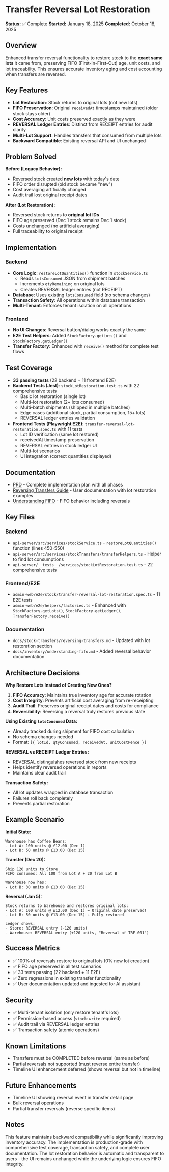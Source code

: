 # Transfer Reversal Lot Restoration

**Status:** ✅ Complete
**Started:** January 18, 2025
**Completed:** October 18, 2025

## Overview
Enhanced transfer reversal functionality to restore stock to the **exact same lots** it came from, preserving FIFO (First-In-First-Out) age, unit costs, and lot traceability. This ensures accurate inventory aging and cost accounting when transfers are reversed.

## Key Features
- **Lot Restoration**: Stock returns to original lots (not new lots)
- **FIFO Preservation**: Original `receivedAt` timestamps maintained (older stock stays older)
- **Cost Accuracy**: Unit costs preserved exactly as they were
- **REVERSAL Ledger Entries**: Distinct from RECEIPT entries for audit clarity
- **Multi-Lot Support**: Handles transfers that consumed from multiple lots
- **Backward Compatible**: Existing reversal API and UI unchanged

## Problem Solved

**Before (Legacy Behavior):**
- Reversed stock created **new lots** with today's date
- FIFO order disrupted (old stock became "new")
- Cost averaging artificially changed
- Audit trail lost original receipt dates

**After (Lot Restoration):**
- Reversed stock returns to **original lot IDs**
- FIFO age preserved (Dec 1 stock remains Dec 1 stock)
- Costs unchanged (no artificial averaging)
- Full traceability to original receipt

## Implementation

### Backend
- **Core Logic**: `restoreLotQuantities()` function in `stockService.ts`
  - Reads `lotsConsumed` JSON from shipment batches
  - Increments `qtyRemaining` on original lots
  - Creates REVERSAL ledger entries (not RECEIPT)
- **Database**: Uses existing `lotsConsumed` field (no schema changes)
- **Transaction Safety**: All operations within database transaction
- **Multi-Tenant**: Enforces tenant isolation on all operations

### Frontend
- **No UI Changes**: Reversal button/dialog works exactly the same
- **E2E Test Helpers**: Added `StockFactory.getLots()` and `StockFactory.getLedger()`
- **Transfer Factory**: Enhanced with `receive()` method for complete test flows

## Test Coverage
- **33 passing tests** (22 backend + 11 frontend E2E)
- **Backend Tests (Jest)**: `stockLotRestoration.test.ts` with 22 comprehensive tests
  - Basic lot restoration (single lot)
  - Multi-lot restoration (2+ lots consumed)
  - Multi-batch shipments (shipped in multiple batches)
  - Edge cases (additional stock, partial consumption, 15+ lots)
  - REVERSAL ledger entries validation
- **Frontend Tests (Playwright E2E)**: `transfer-reversal-lot-restoration.spec.ts` with 11 tests
  - Lot ID verification (same lot restored)
  - receivedAt timestamp preservation
  - REVERSAL entries in stock ledger UI
  - Multi-lot scenarios
  - UI integration (correct quantities displayed)

## Documentation
- [PRD](./prd.md) - Complete implementation plan with all phases
- [Reversing Transfers Guide](../../../docs/stock-transfers/reversing-transfers.md) - User documentation with lot restoration examples
- [Understanding FIFO](../../../docs/inventory/understanding-fifo.md) - FIFO behavior including reversals

## Key Files

### Backend
- `api-server/src/services/stockService.ts` - `restoreLotQuantities()` function (lines 450-550)
- `api-server/src/services/stockTransfers/transferHelpers.ts` - Helper to find lot consumptions
- `api-server/__tests__/services/stockLotRestoration.test.ts` - 22 comprehensive tests

### Frontend/E2E
- `admin-web/e2e/stock/transfer-reversal-lot-restoration.spec.ts` - 11 E2E tests
- `admin-web/e2e/helpers/factories.ts` - Enhanced with `StockFactory.getLots()`, `StockFactory.getLedger()`, `TransferFactory.receive()`

### Documentation
- `docs/stock-transfers/reversing-transfers.md` - Updated with lot restoration section
- `docs/inventory/understanding-fifo.md` - Added reversal behavior documentation

## Architecture Decisions

**Why Restore Lots Instead of Creating New Ones?**
1. **FIFO Accuracy**: Maintains true inventory age for accurate rotation
2. **Cost Integrity**: Prevents artificial cost averaging from re-receipting
3. **Audit Trail**: Preserves original receipt dates and costs for compliance
4. **Reversibility**: Reversing a reversal truly restores previous state

**Using Existing `lotsConsumed` Data:**
- Already tracked during shipment for FIFO cost calculation
- No schema changes needed
- Format: `[{ lotId, qtyConsumed, receivedAt, unitCostPence }]`

**REVERSAL vs RECEIPT Ledger Entries:**
- REVERSAL distinguishes reversed stock from new receipts
- Helps identify reversed operations in reports
- Maintains clear audit trail

**Transaction Safety:**
- All lot updates wrapped in database transaction
- Failures roll back completely
- Prevents partial restoration

## Example Scenario

**Initial State:**
```
Warehouse has Coffee Beans:
- Lot A: 100 units @ £12.00 (Dec 1)
- Lot B: 50 units @ £13.00 (Dec 15)
```

**Transfer (Dec 20):**
```
Ship 120 units to Store
FIFO consumes: All 100 from Lot A + 20 from Lot B

Warehouse now has:
- Lot B: 30 units @ £13.00 (Dec 15)
```

**Reversal (Jan 5):**
```
Stock returns to Warehouse and restores original lots:
- Lot A: 100 units @ £12.00 (Dec 1) ← Original date preserved!
- Lot B: 50 units @ £13.00 (Dec 15) ← Fully restored

Ledger shows:
- Store: REVERSAL entry (-120 units)
- Warehouse: REVERSAL entry (+120 units, "Reversal of TRF-001")
```

## Success Metrics
- ✅ 100% of reversals restore to original lots (0% new lot creation)
- ✅ FIFO age preserved in all test scenarios
- ✅ 33 tests passing (22 backend + 11 E2E)
- ✅ Zero regressions in existing transfer functionality
- ✅ User documentation updated and ingested for AI assistant

## Security
- ✅ Multi-tenant isolation (only restore tenant's lots)
- ✅ Permission-based access (`stock:write` required)
- ✅ Audit trail via REVERSAL ledger entries
- ✅ Transaction safety (atomic operations)

## Known Limitations
- Transfers must be COMPLETED before reversal (same as before)
- Partial reversals not supported (must reverse entire transfer)
- Timeline UI enhancement deferred (shows reversal but not in timeline)

## Future Enhancements
- Timeline UI showing reversal event in transfer detail page
- Bulk reversal operations
- Partial transfer reversals (reverse specific items)

## Notes
This feature maintains backward compatibility while significantly improving inventory accuracy. The implementation is production-grade with comprehensive test coverage, transaction safety, and complete user documentation. The lot restoration behavior is automatic and transparent to users - the UI remains unchanged while the underlying logic ensures FIFO integrity.
